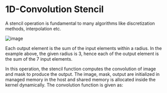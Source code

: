 # 1D-Convolution Stencil

A stencil operation is fundamental to many algorithms like discretization methods, interpolation etc.


![image](https://user-images.githubusercontent.com/113553039/221666798-b766976a-3a7a-437d-8612-0bff280951e9.png)

Each output element is the sum of the input elements within a radius. In the example above, the given radius is 3, hence each of the output element is the sum of the 7 input elements. 

In this operation, the stencil function computes the convolution of image and mask to produce the output. The image, mask, output are initialized in managed memory in the host and shared memory is allocated inside the kernel dynamically. The convolution function is given as:

